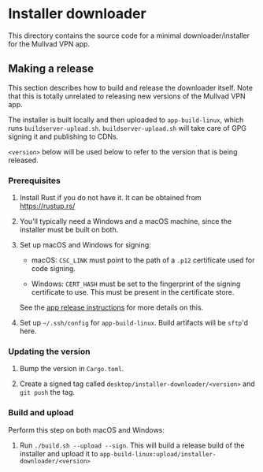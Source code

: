 # Installer downloader

This directory contains the source code for a minimal downloader/installer for the Mullvad VPN app.

## Making a release

This section describes how to build and release the downloader itself. Note that this is totally
unrelated to releasing new versions of the Mullvad VPN app.

The installer is built locally and then uploaded to `app-build-linux`, which runs
`buildserver-upload.sh`. `buildserver-upload.sh` will take care of GPG signing it and publishing to
CDNs.

`<version>` below will be used below to refer to the version that is being released.

### Prerequisites

1. Install Rust if you do not have it. It can be obtained from https://rustup.rs/

1. You'll typically need a Windows and a macOS machine, since the installer must be built on both.

1. Set up macOS and Windows for signing:

    * macOS: `CSC_LINK` must point to the path of a `.p12` certificate used for code signing.

    * Windows: `CERT_HASH` must be set to the fingerprint of the signing certificate to use. This
               must be present in the certificate store.

    See the [app release instructions](../Release.md) for more details on this.

1. Set up `~/.ssh/config` for `app-build-linux`. Build artifacts will be `sftp`'d here.

### Updating the version

1. Bump the version in `Cargo.toml`.

1. Create a signed tag called `desktop/installer-downloader/<version>` and `git push` the tag.

### Build and upload

Perform this step on both macOS and Windows:

1. Run `./build.sh --upload --sign`. This will build a release build of the installer and upload it
   to `app-build-linux:upload/installer-downloader/<version>`
